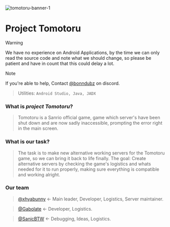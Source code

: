 ![tomotoru-banner-1](https://github.com/xhyabunny/project-tomotoru/assets/106491722/f5f3d229-ede5-4d59-9806-53e4db096fa0)

# Project Tomotoru
> [!WARNING]
> We have no experience on Android Applications, by the time we can only read the source code and note what we should change, so please be patient and have in count that this could delay a lot.

> [!NOTE]
> If you're able to help, Contact [@bonndubz](https://discord.com/users/418502287372058645) on discord.

> Utilities: ``Android Studio, Java, JADX``
### What is _project Tomotoru_?
> Tomotoru is a Sanrio official game, game which server's have been shut down and are now sadly inaccessible, prompting the error right in the main screen.
### What is our task?
> The task is to make new alternative working servers for the Tomotoru game, so we can bring it back to life finally.
> The goal: Create alternative servers by checking the game's logistics and whats needed for it to run properly, making sure everything is compatible and working alright.
### Our team
> [@xhyabunny](https://github.com/xhyabunny) <- Main leader, Developer, Logistics, Server maintainer.

> [@Gabolate](https://github.com/Gabolate) <- Developer, Logistics.

> [@SanicBTW](https://github.com/SanicBTW) <- Debugging, Ideas, Logistics.
